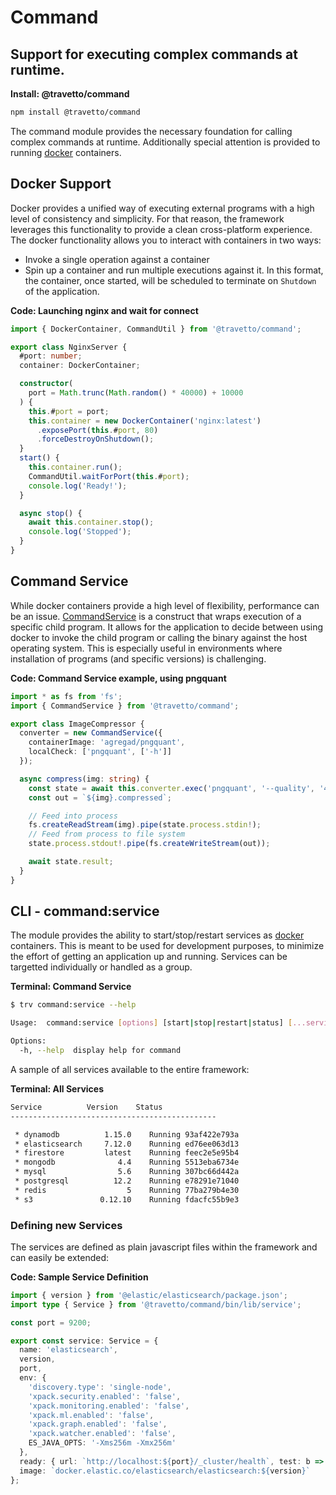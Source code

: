 <!-- This file was generated by @travetto/doc and should not be modified directly -->
<!-- Please modify https://github.com/travetto/travetto/tree/master/module/command/doc.ts and execute "npx trv doc" to rebuild -->
# Command
## Support for executing complex commands at runtime.

**Install: @travetto/command**
```bash
npm install @travetto/command
```

The command module provides the necessary foundation for calling complex commands at runtime. Additionally special attention is provided to running [docker](https://www.docker.com/community-edition) containers.

## Docker Support

Docker provides a unified way of executing external programs with a high level of consistency and simplicity.  For that reason, the framework leverages this functionality to provide a clean cross-platform experience.  The docker functionality allows you to interact with containers in two ways:
   
   *  Invoke a single operation against a container
   *  Spin up a container and run multiple executions against it.  In this format, the container, once started, will be scheduled to terminate on `Shutdown` of the application.

**Code: Launching nginx and wait for connect**
```typescript
import { DockerContainer, CommandUtil } from '@travetto/command';

export class NginxServer {
  #port: number;
  container: DockerContainer;

  constructor(
    port = Math.trunc(Math.random() * 40000) + 10000
  ) {
    this.#port = port;
    this.container = new DockerContainer('nginx:latest')
      .exposePort(this.#port, 80)
      .forceDestroyOnShutdown();
  }
  start() {
    this.container.run();
    CommandUtil.waitForPort(this.#port);
    console.log('Ready!');
  }

  async stop() {
    await this.container.stop();
    console.log('Stopped');
  }
}
```

## Command Service

While docker containers provide a high level of flexibility, performance can be an issue.  [CommandService](https://github.com/travetto/travetto/tree/master/module/command/src/command.ts#L11) is a construct that wraps execution of a specific child program.  It allows for the application to decide between using docker to invoke the child program or calling the binary against the host operating system.  This is especially useful in environments where installation of programs (and specific versions) is challenging.

**Code: Command Service example, using pngquant**
```typescript
import * as fs from 'fs';
import { CommandService } from '@travetto/command';

export class ImageCompressor {
  converter = new CommandService({
    containerImage: 'agregad/pngquant',
    localCheck: ['pngquant', ['-h']]
  });

  async compress(img: string) {
    const state = await this.converter.exec('pngquant', '--quality', '40-80', '--speed 1', '--force', '-');
    const out = `${img}.compressed`;

    // Feed into process
    fs.createReadStream(img).pipe(state.process.stdin!);
    // Feed from process to file system
    state.process.stdout!.pipe(fs.createWriteStream(out));

    await state.result;
  }
}
```

## CLI - command:service

The module provides the ability to start/stop/restart services as [docker](https://www.docker.com/community-edition) containers.  This is meant to be used for development purposes, to minimize the effort of getting an application up and running.  Services can be targetted individually or handled as a group.

**Terminal: Command Service**
```bash
$ trv command:service --help

Usage:  command:service [options] [start|stop|restart|status] [...services]

Options:
  -h, --help  display help for command
```

A sample of all services available to the entire framework:

**Terminal: All Services**
```bash
Service          Version    Status
----------------------------------------------

 * dynamodb          1.15.0    Running 93af422e793a
 * elasticsearch     7.12.0    Running ed76ee063d13
 * firestore         latest    Running feec2e5e95b4
 * mongodb              4.4    Running 5513eba6734e
 * mysql                5.6    Running 307bc66d442a
 * postgresql          12.2    Running e78291e71040
 * redis                  5    Running 77ba279b4e30
 * s3               0.12.10    Running fdacfc55b9e3
```

### Defining new Services

The services are defined as plain javascript files within the framework and can easily be extended:

**Code: Sample Service Definition**
```typescript
import { version } from '@elastic/elasticsearch/package.json';
import type { Service } from '@travetto/command/bin/lib/service';

const port = 9200;

export const service: Service = {
  name: 'elasticsearch',
  version,
  port,
  env: {
    'discovery.type': 'single-node',
    'xpack.security.enabled': 'false',
    'xpack.monitoring.enabled': 'false',
    'xpack.ml.enabled': 'false',
    'xpack.graph.enabled': 'false',
    'xpack.watcher.enabled': 'false',
    ES_JAVA_OPTS: '-Xms256m -Xmx256m'
  },
  ready: { url: `http://localhost:${port}/_cluster/health`, test: b => b.includes('"status":"green"') },
  image: `docker.elastic.co/elasticsearch/elasticsearch:${version}`
};
```
